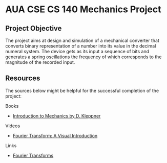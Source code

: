 # AUA CSE CS 140 Mechanics Project

## Project Objective

The project aims at design and simulation of a mechanical converter that converts binary 
representation of a number into its value in the decimal numeral system. The device gets
as its input a sequence of bits and generates a spring oscillations the frequency of which
corresponds to the magnitude of the recorded input.

## Resources

The sources below might be helpful for the successful completion of the project:

Books
- [Introduction to Mechanics by D. Kleppner](http://bayanbox.ir/view/7764531208313247331/Kleppner-D.-Kolenkow-R.J.-Introduction-to-Mechanics-2014.pdf)

Videos
- [Fourier Transform: A Visual Introduction](https://youtu.be/spUNpyF58BY)

Links
- [Fourier Transforms](https://scholar.harvard.edu/files/schwartz/files/lecture8-fouriertransforms.pdf)
